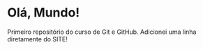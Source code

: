 # Olá, Mundo!
 Primeiro repositório do curso de Git e GitHub.
 Adicionei uma linha diretamente do SITE!

